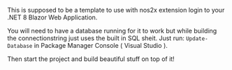 This is supposed to be a template to use with nos2x extension login to your .NET 8 Blazor Web Application.

You will need to have a database running for it to work but while building the connectionstring just uses the built in SQL sheit.
Just run:
```Update-Database``` in Package Manager Console ( Visual Studio ).

Then start the project and build beautiful stuff on top of it!
